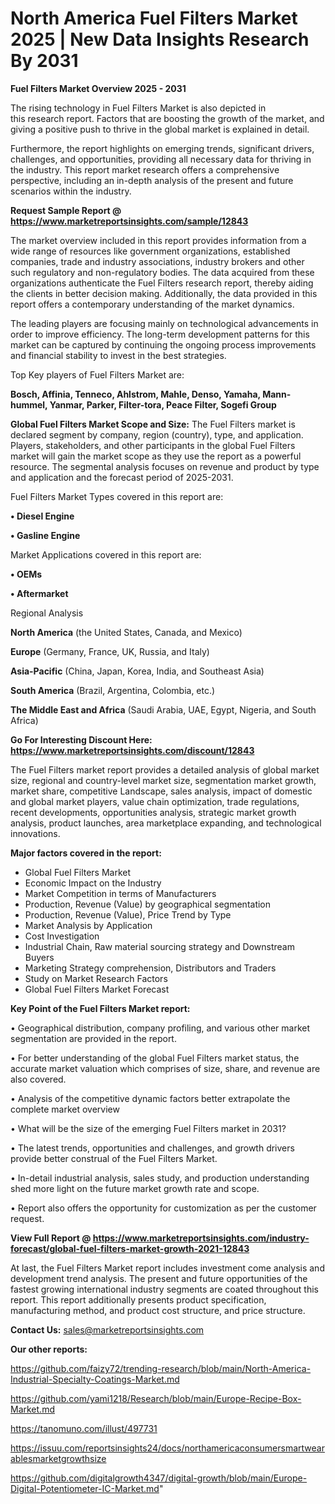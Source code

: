 # North America Fuel Filters Market 2025 | New Data Insights Research By 2031

<Strong> Fuel Filters Market Overview 2025 - 2031</strong>

The rising technology in Fuel Filters Market is also depicted in this research report. Factors that are boosting the growth of the market, and giving a positive push to thrive in the global market is explained in detail.

Furthermore, the report highlights on emerging trends, significant drivers, challenges, and opportunities, providing all necessary data for thriving in the industry. This report market research offers a comprehensive perspective, including an in-depth analysis of the present and future scenarios within the industry.

<strong>Request Sample Report @ <a href=https://www.marketreportsinsights.com/sample/12843>https://www.marketreportsinsights.com/sample/12843</a></strong>

The market overview included in this report provides information from a wide range of resources like government organizations, established companies, trade and industry associations, industry brokers and other such regulatory and non-regulatory bodies. The data acquired from these organizations authenticate the Fuel Filters research report, thereby aiding the clients in better decision making. Additionally, the data provided in this report offers a contemporary understanding of the market dynamics.

The leading players are focusing mainly on technological advancements in order to improve efficiency. The long-term development patterns for this market can be captured by continuing the ongoing process improvements and financial stability to invest in the best strategies.

Top Key players of Fuel Filters Market are:

<strong>Bosch, Affinia, Tenneco, Ahlstrom, Mahle, Denso, Yamaha, Mann-hummel, Yanmar, Parker, Filter-tora, Peace Filter, Sogefi Group</strong>

<strong><b>Global Fuel Filters Market Scope and Size:</b></strong>
The Fuel Filters market is declared segment by company, region (country), type, and application. Players, stakeholders, and other participants in the global Fuel Filters market will gain the market scope as they use the report as a powerful resource. The segmental analysis focuses on revenue and product by type and application and the forecast period of 2025-2031.

Fuel Filters Market Types covered in this report are:

<strong>• Diesel Engine

• Gasline Engine</strong>

Market Applications covered in this report are:

<strong>• OEMs

• Aftermarket</strong> 

Regional Analysis

<strong>North America</strong> (the United States, Canada, and Mexico)

<strong>Europe</strong> (Germany, France, UK, Russia, and Italy)

<strong>Asia-Pacific</strong> (China, Japan, Korea, India, and Southeast Asia)

<strong>South America</strong> (Brazil, Argentina, Colombia, etc.)

<strong>The Middle East and Africa</strong> (Saudi Arabia, UAE, Egypt, Nigeria, and South Africa)

<strong>Go For Interesting Discount Here: <a href=https://www.marketreportsinsights.com/discount/12843>https://www.marketreportsinsights.com/discount/12843</a></strong>

The Fuel Filters market report provides a detailed analysis of global market size, regional and country-level market size, segmentation market growth, market share, competitive Landscape, sales analysis, impact of domestic and global market players, value chain optimization, trade regulations, recent developments, opportunities analysis, strategic market growth analysis, product launches, area marketplace expanding, and technological innovations.

<strong><b>Major factors covered in the report:</b></strong>
<ul>
  <li>Global Fuel Filters Market </li>
  <li>Economic Impact on the Industry</li>
  <li>Market Competition in terms of Manufacturers</li>
  <li>Production, Revenue (Value) by geographical segmentation</li>
  <li>Production, Revenue (Value), Price Trend by Type</li>
  <li>Market Analysis by Application</li>
  <li>Cost Investigation</li>
  <li>Industrial Chain, Raw material sourcing strategy and Downstream Buyers</li>
  <li>Marketing Strategy comprehension, Distributors and Traders</li>
  <li>Study on Market Research Factors</li>
  <li>Global Fuel Filters Market Forecast</li>
</ul>

<strong><b>Key Point of the Fuel Filters Market report:</b></strong>

• Geographical distribution, company profiling, and various other market segmentation are provided in the report.

• For better understanding of the global Fuel Filters market status, the accurate market valuation which comprises of size, share, and revenue are also covered.

• Analysis of the competitive dynamic factors better extrapolate the complete market overview

• What will be the size of the emerging Fuel Filters market in 2031?

• The latest trends, opportunities and challenges, and growth drivers provide better construal of the Fuel Filters Market.

• In-detail industrial analysis, sales study, and production understanding shed more light on the future market growth rate and scope.

• Report also offers the opportunity for customization as per the customer request.

<strong><b>View Full Report @ <a href=https://www.marketreportsinsights.com/industry-forecast/global-fuel-filters-market-growth-2021-12843>https://www.marketreportsinsights.com/industry-forecast/global-fuel-filters-market-growth-2021-12843</a></b></strong>


At last, the Fuel Filters Market report includes investment come analysis and development trend analysis. The present and future opportunities of the fastest growing international industry segments are coated throughout this report. This report additionally presents product specification, manufacturing method, and product cost structure, and price structure.

<strong>Contact Us:</strong>
sales@marketreportsinsights.com

<strong>Our other reports:</strong>

<a href=https://github.com/faizy72/trending-research/blob/main/North-America-Industrial-Specialty-Coatings-Market.md>https://github.com/faizy72/trending-research/blob/main/North-America-Industrial-Specialty-Coatings-Market.md</a>

<a href=https://github.com/yami1218/Research/blob/main/Europe-Recipe-Box-Market.md>https://github.com/yami1218/Research/blob/main/Europe-Recipe-Box-Market.md</a>

<a href=https://tanomuno.com/illust/497731>https://tanomuno.com/illust/497731</a>

<a href=https://issuu.com/reportsinsights24/docs/northamericaconsumersmartwearablesmarketgrowthsize>https://issuu.com/reportsinsights24/docs/northamericaconsumersmartwearablesmarketgrowthsize</a>

<a href=https://github.com/digitalgrowth4347/digital-growth/blob/main/Europe-Digital-Potentiometer-IC-Market.md>https://github.com/digitalgrowth4347/digital-growth/blob/main/Europe-Digital-Potentiometer-IC-Market.md</a>"
